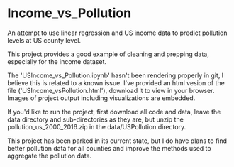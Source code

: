 # Income_vs_Pollution
An attempt to use linear regression and US income data to predict pollution levels at US county level.

This project provides a good example of cleaning and prepping data, especially for the income dataset.

The 'USIncome_vs_Pollution.ipynb' hasn't been rendering properly in git, I believe this is related to a known issue.
I've provided an html vesion of the file ('USIncome_vsPollution.html'), download it to view in your browser. 
Images of project output including visualizations are embedded.

If you'd like to run the project, first download all code and data, leave the data directory and sub-directories as they are, 
but unzip the pollution_us_2000_2016.zip in the data/USPollution directory.

This project has been parked in its current state, but I do have plans to find better pollution data for all counties 
and improve the methods used to aggregate the pollution data.


